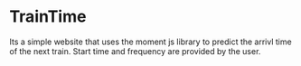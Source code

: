 # TrainTime

Its a simple website that uses the moment js library to predict the arrivl time of the next train. 
Start time and frequency are provided by the user.
